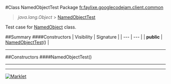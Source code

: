 #Class NamedObjectTest
Package [fr.faylixe.googlecodejam.client.common](README.md)<br>

> *java.lang.Object* > [NamedObjectTest](NamedObjectTest.md)


Test case for [NamedObject](NamedObject.md) class.

##Summary
####Constructors
| Visibility | Signature |
| --- | --- |
| **public** | [NamedObjectTest](#namedobjecttest)() |

---


##Constructors
####NamedObjectTest()
> 


---

---

[![Marklet](https://img.shields.io/badge/Generated%20by-Marklet-green.svg)](https://github.com/Faylixe/marklet)